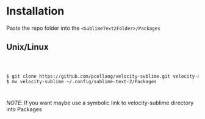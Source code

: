 # Installation

Paste the repo folder into the `<SublimeText2Folder>/Packages`

## Unix/Linux

<code>
<pre>	
$ git clone https://github.com/pcollaog/velocity-sublime.git velocity-sublime
$ mv velocity-sublime ~/.config/sublime-text-2/Packages
</pre>
</code>

*NOTE*: If you want maybe use a symbolic link to velocity-sublime directory into Packages